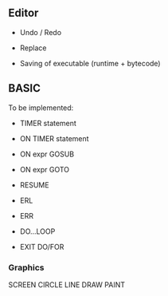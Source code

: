 ## Editor

- Undo / Redo
- Replace

- Saving of executable (runtime + bytecode)

## BASIC

To be implemented:

- TIMER statement
- ON TIMER statement
- ON expr GOSUB
- ON expr GOTO

- RESUME
- ERL
- ERR

- DO...LOOP
- EXIT DO/FOR

### Graphics

SCREEN
CIRCLE
LINE
DRAW
PAINT
